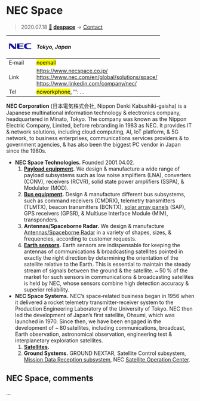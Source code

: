# NEC Space
> 2020.07.18 **[🚀](../index/index.md) [despace](index.md)** → [Contact](contact.md)

|[![](f/contact/n/nec_logo1_thumb.png)](f/contact/n/nec_logo1.png)|*Tokyo, Japan*|
|:--|:--|
|E‑mail|<mark>noemail</mark>|
|Link|<https://www.necspace.co.jp/><br> <https://www.nec.com/en/global/solutions/space/><br> <https://www.linkedin.com/company/nec/>|
|Tel|<mark>noworkphone</mark>, ℻: …|

**NEC Corporation** (日本電気株式会社, Nippon Denki Kabushiki-gaisha) is a Japanese multinational information technology & electronics company, headquartered in Minato, Tokyo. The company was known as the Nippon Electric Company, Limited, before rebranding in 1983 as NEC. It provides IT & network solutions, including cloud computing, AI, IoT platform, & 5G network, to business enterprises, communications services providers & to government agencies, & has also been the biggest PC vendor in Japan since the 1980s.

   - **NEC Space Technologies.** Founded 2001.04.02.
      1. **[Payload equipment](comms.md).** We design & manufacture a wide range of payload subsystems such as low noise amplifiers (LNA), converters (CONV), receivers (RCVR), solid state power amplifiers (SSPA), & Modulator (MOD).
      1. **[Bus equipment](comms.md).** Design & manufacture different bus subsystems, such as command receivers (CMDRX), telemetry transmitters (TLMTX), beacon transmitters (BCNTX), [solar array panels](sp.md) (SAP), GPS receivers (GPSR), & Multiuse Interface Module (MIM), transponders.
      1. **Antennas/Spaceborne Radar.** We design & manufacture [Antennas/Spaceborne Radar](comms.md) in a variety of shapes, sizes, & frequencies, according to customer requests.
      1. **[Earth sensors](sensor.md).** Earth sensors are indispensable for keeping the antennas of communications & broadcasting satellites pointed in exactly the right direction by determining the orientation of the satellite relative to the Earth. This is essential to maintain the steady stream of signals between the ground & the satellite. ~ 50 % of the market for such sensors in communications & broadcasting satellites is held by NEC, whose sensors combine high detection accuracy & superior reliability.
   - **NEC Space Systems.** NEC’s space‑related business began in 1956 when it delivered a rocket telemetry transmitter‑receiver system to the Production Engineering Laboratory of the University of Tokyo. NEC then led the development of Japan’s first satellite, Ohsumi, which was launched in 1970. Since then, we have been engaged in the development of ~ 80 satellites, including communications, broadcast, Earth observation, astronomical observation, engineering test & interplanetary exploration satellites.
      1. **[Satellites](sc.md).**
      1. **Ground Systems.** GROUND NEXTAR, Satellite Control subsystem, [Mission Data Reception subsystem](scs), NEC [Satellite Operation Center](mcc.md).

<p style="page-break-after:always"> </p>

## NEC Space, comments

…
